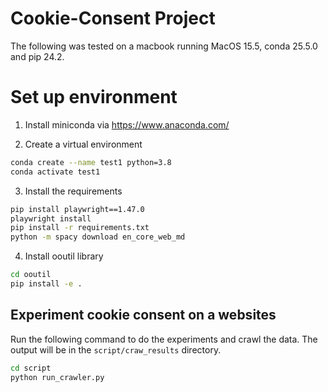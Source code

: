 # Cookie-Consent Project

The following was tested on a macbook running MacOS 15.5, conda 25.5.0 and pip 24.2.

# Set up environment

1. Install miniconda via https://www.anaconda.com/

2. Create a virtual environment

```bash
conda create --name test1 python=3.8
conda activate test1
```


3. Install the requirements

```bash
pip install playwright==1.47.0
playwright install
pip install -r requirements.txt
python -m spacy download en_core_web_md
```


4. Install ooutil library

```bash
cd ooutil 
pip install -e .
```

## Experiment cookie consent on a websites

Run the following command to do the experiments and crawl the data. The output will be in the `script/craw_results` directory.

```bash
cd script
python run_crawler.py
```